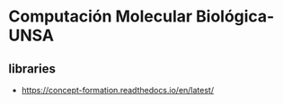 # Computación Molecular Biológica-UNSA
## libraries
* https://concept-formation.readthedocs.io/en/latest/

